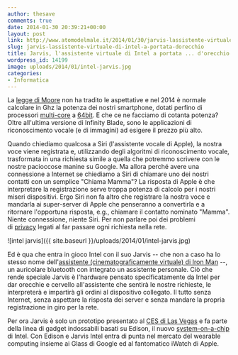 ```yaml
---
author: thesave
comments: true
date: 2014-01-30 20:39:21+00:00
layout: post
link: http://www.atomodelmale.it/2014/01/30/jarvis-lassistente-virtuale-di-intel-a-portata-dorecchio/
slug: jarvis-lassistente-virtuale-di-intel-a-portata-dorecchio
title: Jarvis, l'assistente virtuale di Intel a portata ... d'orecchio
wordpress_id: 14199
image: uploads/2014/01/intel-jarvis.jpg
categories:
- Informatica
---
```


La [legge di Moore](http://it.wikipedia.org/Legge_di_Moore) non ha tradito le aspettative e nel 2014 è normale calcolare in Ghz la potenza dei nostri smartphone, dotati perfino di processori [multi-core](http://it.wikipedia.org/wiki/Multicore) a [64bit](http://it.wikipedia.org/wiki/64_bit). E che ce ne facciamo di cotanta potenza? Oltre all'ultima versione di Infinity Blade, sono le applicazioni di riconoscimento vocale (e di immagini) ad esigere il prezzo più alto.

Quando chiediamo qualcosa a Siri (l'assistente vocale di Apple), la nostra voce viene registrata e, utilizzando degli algoritmi di riconoscimento vocale, trasformata in una richiesta simile a quella che potremmo scrivere con le nostre pacioccose manine su Google. Ma allora perché avere una connessione a Internet se chiediamo a Siri di chiamare uno dei nostri contatti con un semplice "Chiama Mamma"? La risposta di Apple è che interpretare la registrazione serve troppa potenza di calcolo per i nostri miseri dispositivi. Ergo Siri non fa altro che registrare la nostra voce e mandarla ai super-server di Apple che penseranno a convertirla e a ritornare l'opportuna risposta, e.g., chiamare il contatto nominato "Mamma". Niente connessione, niente Siri. Per non parlare poi dei problemi di [privacy](http://www.wired.com/wiredenterprise/2013/04/siri-two-years/) legati al far passare ogni richiesta nella rete.

![intel jarvis]({{ site.baseurl }}/uploads/2014/01/intel-jarvis.jpg)

Ed è qua che entra in gioco Intel con il suo Jarvis -- che non a caso ha lo stesso nome dell'[assistente (cinematograficamente virtuale) di Iron Man](http://it.wikipedia.org/wiki/Edwin_Jarvis) --, un auricolare bluetooth con integrato un assistente personale. Ciò che rende speciale Jarvis è l'hardware pensato specificatamente da Intel per dar orecchie e cervello all'assistente che sentirà le nostre richieste, le interpreterà e impartirà gli ordini al dispositivo collegato. Il tutto senza Internet, senza aspettare la risposta dei server e senza mandare la propria registrazione in giro per la rete.

Per ora Jarvis è solo un prototipo presentato al [CES di Las Vegas](http://it.wikipedia.org/wiki/Consumer_Electronics_Show) e fa parte della linea di gadget indossabili basati su Edison, il nuovo [system-on-a-chip](http://it.wikipedia.org/wiki/System-on-a-chip) di Intel. Con Edison e Jarvis Intel entra di punta nel mercato del wearable computing insieme ai Glass di Google ed al fantomatico iWatch di Apple.
